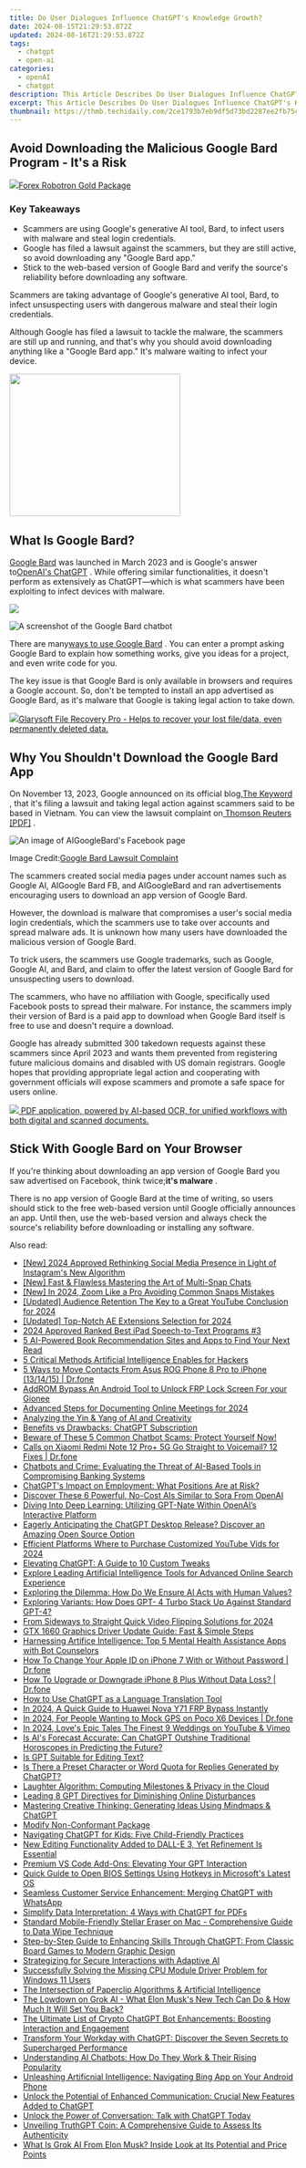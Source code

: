 ```yaml
---
title: Do User Dialogues Influence ChatGPT's Knowledge Growth?
date: 2024-08-15T21:29:53.872Z
updated: 2024-08-16T21:29:53.872Z
tags:
  - chatgpt
  - open-ai
categories:
  - openAI
  - chatgpt
description: This Article Describes Do User Dialogues Influence ChatGPT's Knowledge Growth?
excerpt: This Article Describes Do User Dialogues Influence ChatGPT's Knowledge Growth?
thumbnail: https://thmb.techidaily.com/2ce1793b7eb9df5d73bd2287ee2fb75c54bfd7ec38a9d51d9c25c70c5f788347.jpg
---
```


## Avoid Downloading the Malicious Google Bard Program - It's a Risk

<!-- affiliate ads begin -->
<a href="https://secure.2checkout.com/order/checkout.php?PRODS=4727541&QTY=1&AFFILIATE=108875&CART=1"><img src="https://secure.avangate.com/images/merchant/5f4f7141b65a730b4efb0e0d51f63e94/products/copy_copy_forexrobotronbox.gif" border="0">Forex Robotron Gold Package</a>
<!-- affiliate ads end -->
### Key Takeaways

* Scammers are using Google's generative AI tool, Bard, to infect users with malware and steal login credentials.
* Google has filed a lawsuit against the scammers, but they are still active, so avoid downloading any "Google Bard app."
* Stick to the web-based version of Google Bard and verify the source's reliability before downloading any software.

 Scammers are taking advantage of Google's generative AI tool, Bard, to infect unsuspecting users with dangerous malware and steal their login credentials.

 Although Google has filed a lawsuit to tackle the malware, the scammers are still up and running, and that's why you should avoid downloading anything like a "Google Bard app." It's malware waiting to infect your device.

<!-- affiliate ads begin -->
<a href="https://printrendy.pxf.io/c/5597632/1453719/17020" target="_top" id="1453719"><img src="//a.impactradius-go.com/display-ad/17020-1453719" border="0" alt="" width="300" height="250"/></a><img height="0" width="0" src="https://imp.pxf.io/i/5597632/1453719/17020" style="position:absolute;visibility:hidden;" border="0" />
<!-- affiliate ads end -->
## What Is Google Bard?

[Google Bard](https://bard.google.com/chat) was launched in March 2023 and is Google's answer to[OpenAI's ChatGPT](https://www.makeuseof.com/what-is-chat-gpt-generative-ai-explained/) . While offering similar functionalities, it doesn't perform as extensively as ChatGPT—which is what scammers have been exploiting to infect devices with malware.

<!-- affiliate ads begin -->
<a href="https://shop.manycam.com/order/checkout.php?PRODS=17729331&QTY=1&AFFILIATE=108875&CART=1"><img src="https://secure.avangate.com/images/merchant/8230bea7d54bcdf99cdfe85cb07313d5/mcaffbanner600x500.png" border="0"></a>
<!-- affiliate ads end -->
![A screenshot of the Google Bard chatbot](https://static1.makeuseofimages.com/wordpress/wp-content/uploads/2023/11/google-bard.jpg)

 There are many[ways to use Google Bard](https://www.makeuseof.com/how-to-use-google-bard/) . You can enter a prompt asking Google Bard to explain how something works, give you ideas for a project, and even write code for you.

 The key issue is that Google Bard is only available in browsers and requires a Google account. So, don't be tempted to install an app advertised as Google Bard, as it's malware that Google is taking legal action to take down.

<!-- affiliate ads begin -->
<a href="https://order.glarysoft.com/order/checkout.php?PRODS=35408920&QTY=1&AFFILIATE=108875&CART=1"><img src="https://secure.avangate.com/images/merchant/6734fa703f6633ab896eecbdfad8953a/products/FR-200-1.png" border="0">Glarysoft File Recovery Pro - Helps to recover your lost file/data, even permanently deleted data. </a>
<!-- affiliate ads end -->
## Why You Shouldn't Download the Google Bard App

 On November 13, 2023, Google announced on its official blog,[The Keyword](https://blog.google/outreach-initiatives/public-policy/taking-legal-action-to-protect-users-of-ai-and-small-businesses/) , that it's filing a lawsuit and taking legal action against scammers said to be based in Vietnam. You can view the lawsuit complaint on[ Thomson Reuters \[PDF\]](https://fingfx.thomsonreuters.com/gfx/legaldocs/jnpwwongbpw/GOOGLE%20BARD%20LAWSUIT%20complaint.pdf) .

<!-- affiliate ads begin -->

<!-- affiliate ads end -->
![An image of AIGoogleBard's Facebook page](https://static1.makeuseofimages.com/wordpress/wp-content/uploads/2023/11/aigooglebard-facebook-page.jpg)

 Image Credit:[Google Bard Lawsuit Complaint](http://chrome-extension://efaidnbmnnnibpcajpcglclefindmkaj/https://fingfx.thomsonreuters.com/gfx/legaldocs/jnpwwongbpw/GOOGLE%20BARD%20LAWSUIT%20complaint.pdf)

 The scammers created social media pages under account names such as Google AI, AIGoogle Bard FB, and AIGoogleBard and ran advertisements encouraging users to download an app version of Google Bard.

 However, the download is malware that compromises a user's social media login credentials, which the scammers use to take over accounts and spread malware ads. It is unknown how many users have downloaded the malicious version of Google Bard.

 To trick users, the scammers use Google trademarks, such as Google, Google AI, and Bard, and claim to offer the latest version of Google Bard for unsuspecting users to download.

 The scammers, who have no affiliation with Google, specifically used Facebook posts to spread their malware. For instance, the scammers imply their version of Bard is a paid app to download when Google Bard itself is free to use and doesn't require a download.

 Google has already submitted 300 takedown requests against these scammers since April 2023 and wants them prevented from registering future malicious domains and disabled with US domain registrars. Google hopes that providing appropriate legal action and cooperating with government officials will expose scammers and promote a safe space for users online.

<!-- affiliate ads begin -->
<a href="https://checkout.abbyy.com/order/checkout.php?PRODS=39254549&QTY=1&AFFILIATE=108875&CART=1"> <img src="https://secure.avangate.com/images/merchant/0e5fb5c76fca16adbee503c9aff393cd/products/8_FR-Badges-NEW-FR-Standard-16-WIN-200.png" border="0"> PDF application, powered by AI-based OCR, for unified workflows with both digital and scanned documents. </a>
<!-- affiliate ads end -->
## Stick With Google Bard on Your Browser

 If you're thinking about downloading an app version of Google Bard you saw advertised on Facebook, think twice;**it's malware** .

 There is no app version of Google Bard at the time of writing, so users should stick to the free web-based version until Google officially announces an app. Until then, use the web-based version and always check the source's reliability before downloading or installing any software.


<ins class="adsbygoogle"
     style="display:block"
     data-ad-format="autorelaxed"
     data-ad-client="ca-pub-7571918770474297"
     data-ad-slot="1223367746"></ins>



<ins class="adsbygoogle"
     style="display:block"
     data-ad-client="ca-pub-7571918770474297"
     data-ad-slot="8358498916"
     data-ad-format="auto"
     data-full-width-responsive="true"></ins>

<span class="atpl-alsoreadstyle">Also read:</span>
<div><ul>
<li><a href="https://instagram-video-recordings.techidaily.com/new-2024-approved-rethinking-social-media-presence-in-light-of-instagrams-new-algorithm/"><u>[New] 2024 Approved  Rethinking Social Media Presence in Light of Instagram's New Algorithm</u></a></li>
<li><a href="https://snapchat-videos.techidaily.com/new-fast-and-flawless-mastering-the-art-of-multi-snap-chats/"><u>[New] Fast & Flawless  Mastering the Art of Multi-Snap Chats</u></a></li>
<li><a href="https://fox-http.techidaily.com/new-in-2024-zoom-like-a-pro-avoiding-common-snaps-mistakes/"><u>[New] In 2024, Zoom Like a Pro  Avoiding Common Snaps Mistakes</u></a></li>
<li><a href="https://youtube-docs.techidaily.com/ed-audience-retention-the-key-to-a-great-youtube-conclusion-for-2024/"><u>[Updated] Audience Retention  The Key to a Great YouTube Conclusion for 2024</u></a></li>
<li><a href="https://fox-boxes.techidaily.com/updated-top-notch-ae-extensions-selection-for-2024/"><u>[Updated] Top-Notch AE Extensions Selection for 2024</u></a></li>
<li><a href="https://screen-capture.techidaily.com/2024-approved-ranked-best-ipad-speech-to-text-programs-3/"><u>2024 Approved  Ranked Best iPad Speech-to-Text Programs #3</u></a></li>
<li><a href="https://tech-hub.techidaily.com/5-ai-powered-book-recommendation-sites-and-apps-to-find-your-next-read/"><u>5 AI-Powered Book Recommendation Sites and Apps to Find Your Next Read</u></a></li>
<li><a href="https://tech-hub.techidaily.com/5-critical-methods-artificial-intelligence-enables-for-hackers/"><u>5 Critical Methods Artificial Intelligence Enables for Hackers</u></a></li>
<li><a href="https://blog-min.techidaily.com/5-ways-to-move-contacts-from-asus-rog-phone-8-pro-to-iphone-131415-drfone-by-drfone-transfer-from-android-transfer-from-android/"><u>5 Ways to Move Contacts From Asus ROG Phone 8 Pro to iPhone (13/14/15) | Dr.fone</u></a></li>
<li><a href="https://android-frp.techidaily.com/addrom-bypass-an-android-tool-to-unlock-frp-lock-screen-for-your-gionee-by-drfone-android/"><u>AddROM Bypass An Android Tool to Unlock FRP Lock Screen For your Gionee</u></a></li>
<li><a href="https://desktop-recording.techidaily.com/advanced-steps-for-documenting-online-meetings-for-2024/"><u>Advanced Steps for Documenting Online Meetings for 2024</u></a></li>
<li><a href="https://tech-hub.techidaily.com/analyzing-the-yin-and-yang-of-ai-and-creativity/"><u>Analyzing the Yin & Yang of AI and Creativity</u></a></li>
<li><a href="https://tech-hub.techidaily.com/benefits-vs-drawbacks-chatgpt-subscription/"><u>Benefits vs Drawbacks: ChatGPT Subscription</u></a></li>
<li><a href="https://tech-hub.techidaily.com/beware-of-these-5-common-chatbot-scams-protect-yourself-now/"><u>Beware of These 5 Common Chatbot Scams: Protect Yourself Now!</u></a></li>
<li><a href="https://howto.techidaily.com/calls-on-xiaomi-redmi-note-12-proplus-5g-go-straight-to-voicemail-12-fixes-drfone-by-drfone-fix-android-problems-fix-android-problems/"><u>Calls on Xiaomi Redmi Note 12 Pro+ 5G Go Straight to Voicemail? 12 Fixes | Dr.fone</u></a></li>
<li><a href="https://tech-hub.techidaily.com/chatbots-and-crime-evaluating-the-threat-of-ai-based-tools-in-compromising-banking-systems/"><u>Chatbots and Crime: Evaluating the Threat of AI-Based Tools in Compromising Banking Systems</u></a></li>
<li><a href="https://tech-hub.techidaily.com/chatgpts-impact-on-employment-what-positions-are-at-risk/"><u>ChatGPT's Impact on Employment: What Positions Are at Risk?</u></a></li>
<li><a href="https://tech-hub.techidaily.com/discover-these-6-powerful-no-cost-ais-similar-to-sora-from-openai/"><u>Discover These 6 Powerful, No-Cost AIs Similar to Sora From OpenAI</u></a></li>
<li><a href="https://tech-hub.techidaily.com/diving-into-deep-learning-utilizing-gpt-nate-within-openais-interactive-platform/"><u>Diving Into Deep Learning: Utilizing GPT-Nate Within OpenAI’s Interactive Platform</u></a></li>
<li><a href="https://tech-hub.techidaily.com/eagerly-anticipating-the-chatgpt-desktop-release-discover-an-amazing-open-source-option/"><u>Eagerly Anticipating the ChatGPT Desktop Release? Discover an Amazing Open Source Option</u></a></li>
<li><a href="https://fox-boxes.techidaily.com/efficient-platforms-where-to-purchase-customized-youtube-vids-for-2024/"><u>Efficient Platforms  Where to Purchase Customized YouTube Vids for 2024</u></a></li>
<li><a href="https://tech-hub.techidaily.com/elevating-chatgpt-a-guide-to-10-custom-tweaks/"><u>Elevating ChatGPT: A Guide to 10 Custom Tweaks</u></a></li>
<li><a href="https://tech-hub.techidaily.com/explore-leading-artificial-intelligence-tools-for-advanced-online-search-experience/"><u>Explore Leading Artificial Intelligence Tools for Advanced Online Search Experience</u></a></li>
<li><a href="https://tech-hub.techidaily.com/exploring-the-dilemma-how-do-we-ensure-ai-acts-with-human-values/"><u>Exploring the Dilemma: How Do We Ensure AI Acts with Human Values?</u></a></li>
<li><a href="https://tech-hub.techidaily.com/exploring-variants-how-does-gpt-4-turbo-stack-up-against-standard-gpt-4/"><u>Exploring Variants: How Does GPT- 4 Turbo Stack Up Against Standard GPT-4?</u></a></li>
<li><a href="https://ai-vdieo-software.techidaily.com/from-sideways-to-straight-quick-video-flipping-solutions-for-2024/"><u>From Sideways to Straight Quick Video Flipping Solutions for 2024</u></a></li>
<li><a href="https://hardware-help.techidaily.com/gtx-1660-graphics-driver-update-guide-fast-and-simple-steps/"><u>GTX 1660 Graphics Driver Update Guide: Fast & Simple Steps</u></a></li>
<li><a href="https://tech-hub.techidaily.com/harnessing-artifice-intelligence-top-5-mental-health-assistance-apps-with-bot-counselors/"><u>Harnessing Artifice Intelligence: Top 5 Mental Health Assistance Apps with Bot Counselors</u></a></li>
<li><a href="https://iphone-unlock.techidaily.com/how-to-change-your-apple-id-on-iphone-7-with-or-without-password-drfone-by-drfone-ios/"><u>How To Change Your Apple ID on iPhone 7 With or Without Password | Dr.fone</u></a></li>
<li><a href="https://review-topics.techidaily.com/how-to-upgrade-or-downgrade-iphone-8-plus-without-data-loss-drfone-by-drfone-ios-system-repair-ios-system-repair/"><u>How To Upgrade or Downgrade iPhone 8 Plus Without Data Loss? | Dr.fone</u></a></li>
<li><a href="https://tech-hub.techidaily.com/how-to-use-chatgpt-as-a-language-translation-tool/"><u>How to Use ChatGPT as a Language Translation Tool</u></a></li>
<li><a href="https://android-frp.techidaily.com/in-2024-a-quick-guide-to-huawei-nova-y71-frp-bypass-instantly-by-drfone-android/"><u>In 2024, A Quick Guide to Huawei Nova Y71 FRP Bypass Instantly</u></a></li>
<li><a href="https://android-location.techidaily.com/in-2024-for-people-wanting-to-mock-gps-on-poco-x6-devices-drfone-by-drfone-virtual/"><u>In 2024, For People Wanting to Mock GPS on Poco X6 Devices | Dr.fone</u></a></li>
<li><a href="https://youtube-stream.techidaily.com/in-2024-loves-epic-tales-the-finest-9-weddings-on-youtube-and-vimeo/"><u>In 2024, Love's Epic Tales  The Finest 9 Weddings on YouTube & Vimeo</u></a></li>
<li><a href="https://tech-hub.techidaily.com/is-ais-forecast-accurate-can-chatgpt-outshine-traditional-horoscopes-in-predicting-the-future/"><u>Is AI's Forecast Accurate: Can ChatGPT Outshine Traditional Horoscopes in Predicting the Future?</u></a></li>
<li><a href="https://tech-hub.techidaily.com/is-gpt-suitable-for-editing-text/"><u>Is GPT Suitable for Editing Text?</u></a></li>
<li><a href="https://tech-hub.techidaily.com/is-there-a-preset-character-or-word-quota-for-replies-generated-by-chatgpt/"><u>Is There a Preset Character or Word Quota for Replies Generated by ChatGPT?</u></a></li>
<li><a href="https://tech-hub.techidaily.com/laughter-algorithm-computing-milestones-and-privacy-in-the-cloud/"><u>Laughter Algorithm: Computing Milestones & Privacy in the Cloud</u></a></li>
<li><a href="https://tech-hub.techidaily.com/leading-8-gpt-directives-for-diminishing-online-disturbances/"><u>Leading 8 GPT Directives for Diminishing Online Disturbances</u></a></li>
<li><a href="https://tech-hub.techidaily.com/mastering-creative-thinking-generating-ideas-using-mindmaps-and-chatgpt/"><u>Mastering Creative Thinking: Generating Ideas Using Mindmaps & ChatGPT</u></a></li>
<li><a href="https://driver-install.techidaily.com/modify-non-conformant-package/"><u>Modify Non-Conformant Package</u></a></li>
<li><a href="https://tech-hub.techidaily.com/navigating-chatgpt-for-kids-five-child-friendly-practices/"><u>Navigating ChatGPT for Kids: Five Child-Friendly Practices</u></a></li>
<li><a href="https://tech-hub.techidaily.com/new-editing-functionality-added-to-dall-e-3-yet-refinement-is-essential/"><u>New Editing Functionality Added to DALL-E 3, Yet Refinement Is Essential</u></a></li>
<li><a href="https://tech-hub.techidaily.com/premium-vs-code-add-ons-elevating-your-gpt-interaction/"><u>Premium VS Code Add-Ons: Elevating Your GPT Interaction</u></a></li>
<li><a href="https://win-forum.techidaily.com/quick-guide-to-open-bios-settings-using-hotkeys-in-microsofts-latest-os/"><u>Quick Guide to Open BIOS Settings Using Hotkeys in Microsoft's Latest OS</u></a></li>
<li><a href="https://tech-hub.techidaily.com/seamless-customer-service-enhancement-merging-chatgpt-with-whatsapp/"><u>Seamless Customer Service Enhancement: Merging ChatGPT with WhatsApp</u></a></li>
<li><a href="https://tech-hub.techidaily.com/simplify-data-interpretation-4-ways-with-chatgpt-for-pdfs/"><u>Simplify Data Interpretation: 4 Ways with ChatGPT for PDFs</u></a></li>
<li><a href="https://data-safeguard.techidaily.com/standard-mobile-friendly-stellar-eraser-on-mac-comprehensive-guide-to-data-wipe-technique/"><u>Standard Mobile-Friendly Stellar Eraser on Mac - Comprehensive Guide to Data Wipe Technique</u></a></li>
<li><a href="https://tech-hub.techidaily.com/step-by-step-guide-to-enhancing-skills-through-chatgpt-from-classic-board-games-to-modern-graphic-design/"><u>Step-by-Step Guide to Enhancing Skills Through ChatGPT: From Classic Board Games to Modern Graphic Design</u></a></li>
<li><a href="https://tech-hub.techidaily.com/strategizing-for-secure-interactions-with-adaptive-ai/"><u>Strategizing for Secure Interactions with Adaptive AI</u></a></li>
<li><a href="https://driver-error.techidaily.com/successfully-solving-the-missing-cpu-module-driver-problem-for-windows-11-users/"><u>Successfully Solving the Missing CPU Module Driver Problem for Windows 11 Users</u></a></li>
<li><a href="https://tech-hub.techidaily.com/the-intersection-of-paperclip-algorithms-and-artificial-intelligence/"><u>The Intersection of Paperclip Algorithms & Artificial Intelligence</u></a></li>
<li><a href="https://tech-hub.techidaily.com/the-lowdown-on-grok-ai-what-elon-musks-new-tech-can-do-and-how-much-it-will-set-you-back/"><u>The Lowdown on Grok AI - What Elon Musk's New Tech Can Do & How Much It Will Set You Back?</u></a></li>
<li><a href="https://tech-hub.techidaily.com/the-ultimate-list-of-crypto-chatgpt-bot-enhancements-boosting-interaction-and-engagement/"><u>The Ultimate List of Crypto ChatGPT Bot Enhancements: Boosting Interaction and Engagement</u></a></li>
<li><a href="https://tech-hub.techidaily.com/transform-your-workday-with-chatgpt-discover-the-seven-secrets-to-supercharged-performance/"><u>Transform Your Workday with ChatGPT: Discover the Seven Secrets to Supercharged Performance</u></a></li>
<li><a href="https://tech-hub.techidaily.com/understanding-ai-chatbots-how-do-they-work-and-their-rising-popularity/"><u>Understanding AI Chatbots: How Do They Work & Their Rising Popularity</u></a></li>
<li><a href="https://tech-hub.techidaily.com/unleashing-artificnial-intelligence-navigating-bing-app-on-your-android-phone/"><u>Unleashing Artificnial Intelligence: Navigating Bing App on Your Android Phone</u></a></li>
<li><a href="https://tech-hub.techidaily.com/unlock-the-potential-of-enhanced-communication-crucial-new-features-added-to-chatgpt/"><u>Unlock the Potential of Enhanced Communication: Crucial New Features Added to ChatGPT</u></a></li>
<li><a href="https://tech-hub.techidaily.com/unlock-the-power-of-conversation-talk-with-chatgpt-today/"><u>Unlock the Power of Conversation: Talk with ChatGPT Today</u></a></li>
<li><a href="https://tech-hub.techidaily.com/unveiling-truthgpt-coin-a-comprehensive-guide-to-assess-its-authenticity/"><u>Unveiling TruthGPT Coin: A Comprehensive Guide to Assess Its Authenticity</u></a></li>
<li><a href="https://tech-hub.techidaily.com/what-is-grok-ai-from-elon-musk-inside-look-at-its-potential-and-price-points/"><u>What Is Grok AI From Elon Musk? Inside Look at Its Potential and Price Points</u></a></li>
</ul></div>
